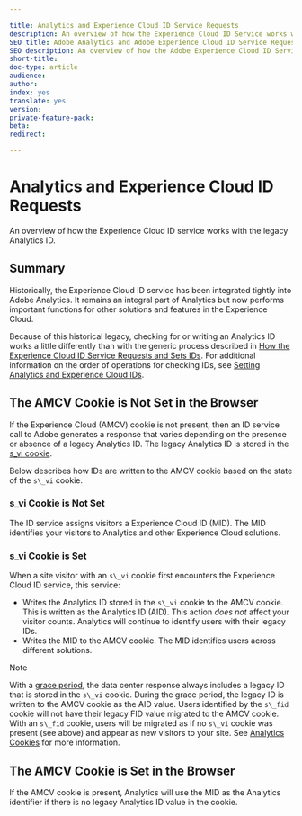 ```yaml
---

title: Analytics and Experience Cloud ID Service Requests
description: An overview of how the Experience Cloud ID Service works with the legacy Analytics ID
SEO title: Adobe Analytics and Adobe Experience Cloud ID Service Requests
SEO description: An overview of how the Adobe Experience Cloud ID Service works with the legacy Adobe Analytics ID
short-title:
doc-type: article
audience:
author:
index: yes
translate: yes
version:
private-feature-pack:
beta:
redirect:

---
```


# Analytics and Experience Cloud ID Requests

An overview of how the Experience Cloud ID service works with the legacy Analytics ID.

## Summary

Historically, the Experience Cloud ID service has been integrated tightly into Adobe Analytics. It remains an integral part of Analytics but now performs important functions for other solutions and features in the Experience Cloud. 

Because of this historical legacy, checking for or writing an Analytics ID works a little differently than with the generic process described in [How the Experience Cloud ID Service Requests and Sets IDs](../../getting-started/getting-started-id-request.md). For additional information on the order of operations for checking IDs, see [Setting Analytics and Experience Cloud IDs](reference-analytics-ids.md).

## The AMCV Cookie is Not Set in the Browser

If the Experience Cloud \(AMCV\) cookie is not present, then an ID service call to Adobe generates a response that varies depending on the presence or absence of a legacy Analytics ID. The legacy Analytics ID is stored in the [s\_vi cookie](https://marketing.adobe.com/resources/help/en_US/whitepapers/cookies/?f=cookies_analytics.html). 

Below describes how IDs are written to the AMCV cookie based on the state of the `s\_vi` cookie.

### s\_vi Cookie is Not Set

The ID service assigns visitors a Experience Cloud ID \(MID\). The MID identifies your visitors to Analytics and other Experience Cloud solutions.

### s\_vi Cookie is Set

When a site visitor with an `s\_vi` cookie first encounters the Experience Cloud ID service, this service:

+ Writes the Analytics ID stored in the `s\_vi` cookie to the AMCV cookie. This is written as the Analytics ID \(AID\). This action *does not* affect your visitor counts. Analytics will continue to identify users with their legacy IDs.
+ Writes the MID to the AMCV cookie. The MID identifies users across different solutions.

>[!NOTE]
>With a [grace period](mcvid_grace_period.html), the data center response always includes a legacy ID that is stored in the `s\_vi` cookie. During the grace period, the legacy ID is written to the AMCV cookie as the AID value.
Users identified by the `s\_fid` cookie will not have their legacy FID value migrated to the AMCV cookie. With an `s\_fid` cookie, users will be migrated as if no `s\_vi` cookie was present \(see above\) and appear as new visitors to your site. See [Analytics Cookies](https://marketing.adobe.com/resources/help/en_US/whitepapers/cookies/?f=cookies_analytics.html) for more information.

## The AMCV Cookie is Set in the Browser

If the AMCV cookie is present, Analytics will use the MID as the Analytics identifier if there is no legacy Analytics ID value in the cookie.
